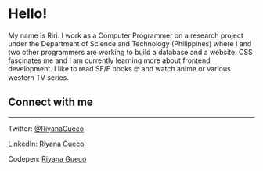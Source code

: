 # Hello!

My name is Riri. I work as a Computer Programmer on a research project under the Department of Science and Technology (Philippines) where I and two other programmers are working to build a database and a website. CSS fascinates me and I am currently learning more about frontend development. I like to read SF/F books 🤓 and watch anime or various western TV series.

## Connect with me
---
Twitter: [@RiyanaGueco](https://www.twitter.com/RiyanaGueco)

LinkedIn: [Riyana Gueco](https://www.linkedin.com/in/RiyanaGueco)

Codepen: [Riyana Gueco](https://codepen.io/rngueco)
<!--
**rngueco/rngueco** is a ✨ _special_ ✨ repository because its `README.md` (this file) appears on your GitHub profile.

Here are some ideas to get you started:

- 🔭 I’m currently working on ...
- 🌱 I’m currently learning ...
- 👯 I’m looking to collaborate on ...
- 🤔 I’m looking for help with ...
- 💬 Ask me about ...
- 📫 How to reach me: ...
- 😄 Pronouns: ...
- ⚡ Fun fact: ...
-->
